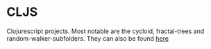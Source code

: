 # CLJS

Clojurescript projects. Most notable are the cycloid, fractal-trees and random-walker-subfolders. They can also be found [here](http://folk.uio.no/halvarsu/images/animations)
  

